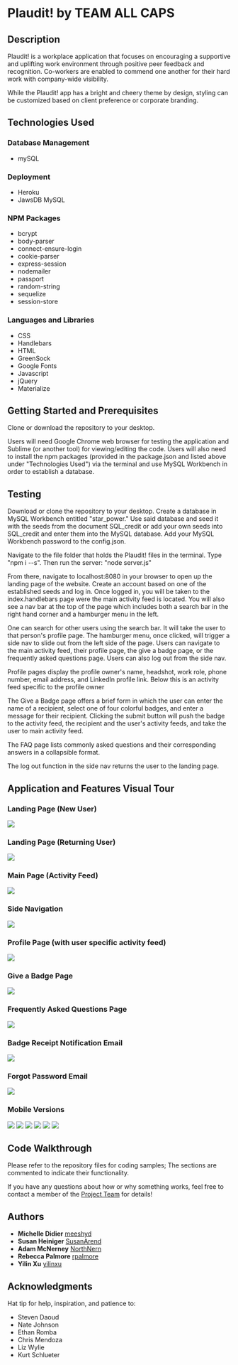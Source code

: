 # Plaudit! by TEAM ALL CAPS

## Description

Plaudit! is a workplace application that focuses on encouraging a supportive and uplifting work environment through positive peer feedback and recognition. Co-workers are enabled to commend one another for their hard work with company-wide visibility.

While the Plaudit! app has a bright and cheery theme by design, styling can be customized based on client preference or corporate branding.

## Technologies Used

### Database Management
* mySQL

### Deployment
* Heroku
* JawsDB MySQL

### NPM Packages
* bcrypt
* body-parser
* connect-ensure-login
* cookie-parser
* express-session
* nodemailer
* passport
* random-string
* sequelize
* session-store

### Languages and Libraries
* CSS
* Handlebars
* HTML
* GreenSock
* Google Fonts
* Javascript
* jQuery
* Materialize

## Getting Started and Prerequisites

Clone or download the repository to your desktop.

Users will need Google Chrome web browser for testing the application and Sublime (or another tool) for viewing/editing the code.  Users will also need to install the npm packages (provided in the package.json and listed above under "Technologies Used") via the terminal and use MySQL Workbench in order to establish a database.

## Testing

Download or clone the repository to your desktop.  Create a database in MySQL Workbench entitled "star_power."  Use said database and seed it with the seeds from the document SQL_credit or add your own seeds into SQL_credit and enter them into the MySQL database.  Add your MySQL Workbench password to the config.json.

Navigate to the file folder that holds the Plaudit! files in the terminal.  Type "npm i --s".  Then run the server: "node server.js" 

From there, navigate to localhost:8080 in your browser to open up the landing page of the website. Create an account based on one of the established seeds and log in.  Once logged in, you will be taken to the index.handlebars page were the main activity feed is located.  You will also see a nav bar at the top of the page which includes both a search bar in the right hand corner and a hamburger menu in the left. 

One can search for other users using the search bar.  It will take the user to that person's profile page.  The hamburger menu, once clicked, will trigger a side nav to slide out from the left side of the page.  Users can navigate to the main activity feed, their profile page, the give a badge page, or the frequently asked questions page.  Users can also log out from the side nav.

Profile pages display the profile owner's name, headshot, work role, phone number, email address, and LinkedIn profile link.  Below this is an activity feed specific to the profile owner

The Give a Badge page offers a brief form in which the user can enter the name of a recipient, select one of four colorful badges, and enter a message for their recipient.  Clicking the submit button will push the badge to the activity feed, the recipient and the user's activity feeds, and take the user to main activity feed.

The FAQ page lists commonly asked questions and their corresponding answers in a collapsible format.

The log out function in the side nav returns the user to the landing page.


## Application and Features Visual Tour

### Landing Page (New User)
![](http://i.imgur.com/JdiUKca.png)  

### Landing Page (Returning User)
![](http://i.imgur.com/GgjTBvP.png) 

### Main Page (Activity Feed)
![](http://i.imgur.com/ZGfOS1s.png)

### Side Navigation
![](http://i.imgur.com/CarLeh2.png?1)

### Profile Page (with user specific activity feed)
![](http://i.imgur.com/Ae1vxhz.png) 

### Give a Badge Page
![](http://i.imgur.com/bqPdgiT.png) 

### Frequently Asked Questions Page
![](http://i.imgur.com/2obdk0J.png)

### Badge Receipt Notification Email
![](http://i.imgur.com/29w0hzW.png) 

### Forgot Password Email
![](http://i.imgur.com/gDwFH43.png) 


### Mobile Versions
![](http://i.imgur.com/WwgZ5xh.png) ![](http://i.imgur.com/PJSFd2i.png) ![](http://i.imgur.com/LAw0hbr.png)
![](http://i.imgur.com/3Cvu5y9.png) ![](http://i.imgur.com/8ZGCW7H.png) ![](http://i.imgur.com/YyhR6DR.png)

## Code Walkthrough
Please refer to the repository files for coding samples; The sections are commented to indicate their functionality.

If you have any questions about how or why something works, feel free to contact a member of the [Project Team](https://github.com/SusanArend/TeamAllCaps) for details!

## Authors
* **Michelle Didier** [meeshyd](https://github.com/meeshyd)
* **Susan Heiniger** [SusanArend](https://github.com/SusanArend)
* **Adam McNerney** [NorthNern](https://github.com/NorthNern)
* **Rebecca Palmore** [rpalmore](https://github.com/rpalmore)
* **Yilin Xu** [yilinxu](https://github.com/yilinxu)

## Acknowledgments
Hat tip for help, inspiration, and patience to:

* Steven Daoud
* Nate Johnson
* Ethan Romba
* Chris Mendoza
* Liz Wylie
* Kurt Schlueter

